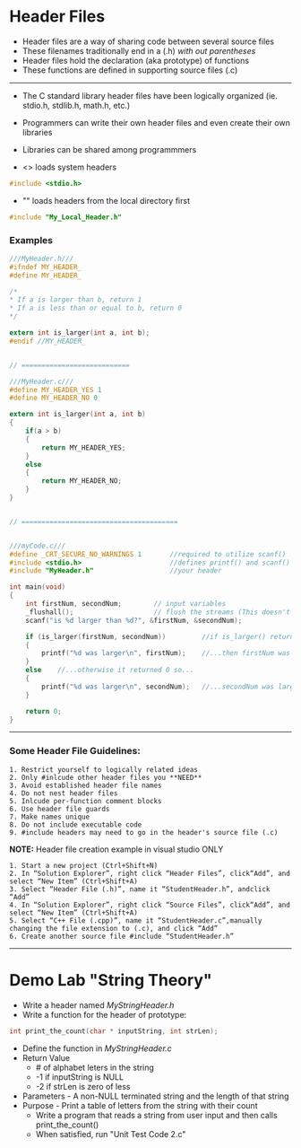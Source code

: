 # Header Files

* Header files are a way of sharing code between several source files
* These filenames traditionally end in a (.h) *with out parentheses*
* Header files hold the declaration (aka prototype) of functions
* These functions are defined in supporting source files (.c)

---

* The C standard library header files have been logically organized (ie. stdio.h, stdlib.h, math.h, etc.)
* Programmers can write their own header files and even create their own libraries
* Libraries can be shared among programmmers

* <> loads system headers

```c
#include <stdio.h>
```

* "" loads headers from the local directory first

```c
#include "My_Local_Header.h"
```

### Examples

```c
///MyHeader.h///
#ifndef MY_HEADER_
#define MY_HEADER_

/*
* If a is larger than b, return 1
* If a is less than or equal to b, return 0
*/

extern int is_larger(int a, int b);
#endif //MY_HEADER_


// ===========================

///MyHeader.c///
#define MY_HEADER_YES 1
#define MY_HEADER_NO 0

extern int is_larger(int a, int b)
{
    if(a > b)
    {
        return MY_HEADER_YES;
    }
    else
    {
        return MY_HEADER_NO;
    }
}


// =======================================


///myCode.c///
#define _CRT_SECURE_NO_WARNINGS 1       //required to utilize scanf()
#include <stdio.h>                      //defines printf() and scanf()
#include "MyHeader.h"                   //your header

int main(void)
{
    int firstNum, secondNum;        // input variables
    _flushall();                    // flush the streams (This doesn't always work, but the function I provided last lab will)
    scanf("is %d larger than %d?", &firstNum, &secondNum);

    if (is_larger(firstNum, secondNum))         //if is_larger() returns 1...
    {
        printf("%d was larger\n", firstNum);    //...then firstNum was larger...
    }
    else    //...otherwise it returned 0 so...
    {
        printf("%d was larger\n", secondNum);   //...secondNum was larger
    }

    return 0;
}
```

---
### Some Header File Guidelines:

    1. Restrict yourself to logically related ideas
    2. Only #inlcude other header files you **NEED**
    3. Avoid established header file names
    4. Do not nest header files
    5. Inlcude per-function comment blocks
    6. Use header file guards
    7. Make names unique
    8. Do not include executable code
    9. #include headers may need to go in the header's source file (.c)

**NOTE:** Header file creation example in visual studio ONLY

    1. Start a new project (Ctrl+Shift+N)
    2. In “Solution Explorer”, right click “Header Files”, click“Add”, and select “New Item” (Ctrl+Shift+A)
    3. Select “Header File (.h)”, name it “StudentHeader.h”, andclick “Add”
    4. In “Solution Explorer”, right click “Source Files”, click“Add”, and select “New Item” (Ctrl+Shift+A)
    5. Select “C++ File (.cpp)”, name it “StudentHeader.c”,manually changing the file extension to (.c), and click “Add”
    6. Create another source file #include “StudentHeader.h”

---

# Demo Lab "String Theory"

* Write a header named *MyStringHeader.h*
* Write a function for the header of prototype: 

```c
int print_the_count(char * inputString, int strLen);
```

* Define the function in *MyStringHeader.c*
* Return Value
    * \# of alphabet leters in the string
    * -1 if inputString is NULL
    * -2 if strLen is zero of less
* Parameters - A non-NULL terminated string and the length of that string
* Purpose - Print a table of letters from the string with their count
    * Write a program that reads a string from user input and then calls print_the_count()
    * When satisfied, run "Unit Test Code 2.c"
